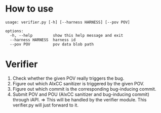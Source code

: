 # How to use
```
usage: verifier.py [-h] [--harness HARNESS] [--pov POV]

options:
  -h, --help         show this help message and exit
  --harness HARNESS  harness id
  --pov POV          pov data blob path
```

# Verifier
1. Check whether the given POV really triggers the bug.
2. Figure out which AIxCC sanitizer is triggered by the given POV.
3. Figure out which commit is the corresponding bug-inducing commit.
4. Submit POV and POU (AIxCC sanitizer and bug-inducing commit) through iAPI.
=> This will be handled by the verifier module. This verifier.py will just forward to it.
